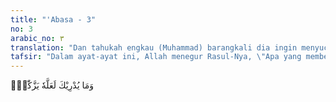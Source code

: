 ```yaml
---
title: "'Abasa - 3"
no: 3
arabic_no: ٣
translation: "Dan tahukah engkau (Muhammad) barangkali dia ingin menyucikan dirinya (dari dosa),"
tafsir: "Dalam ayat-ayat ini, Allah menegur Rasul-Nya, \"Apa yang memberitahukan kepadamu tentang keadaan orang buta ini? Boleh jadi ia ingin membersihkan dirinya dengan ajaran yang kamu berikan kepadanya atau ingin bermanfaat bagi dirinya dan ia mendapat keridaan Allah, sedangkan pengajaran itu belum tentu bermanfaat bagi orang-orang kafir Quraisy yang sedang kamu hadapi itu.\""
---
```


وَمَا يُدْرِيْكَ لَعَلَّهٗ يَزَّكّٰىٓۙ
